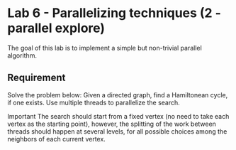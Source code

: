 # Lab 6 - Parallelizing techniques (2 - parallel explore)

The goal of this lab is to implement a simple but non-trivial parallel algorithm.

## Requirement

Solve the problem below:
Given a directed graph, find a Hamiltonean cycle, if one exists. Use multiple threads to parallelize the search.

Important The search should start from a fixed vertex (no need to take each vertex as the starting point), however, the splitting of the work between threads should happen at several levels, for all possible choices among the neighbors of each current vertex.